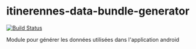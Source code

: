 itinerennes-data-bundle-generator
=================================

[![Build Status](https://travis-ci.org/dudie/itinerennes-data-bundle-generator.png?branch=realtime)](https://travis-ci.org/dudie/itinerennes-data-bundle-generator)

Module pour générer les données utilisées dans l'application android
